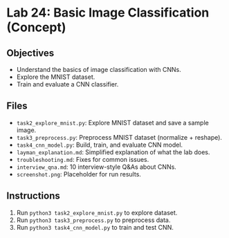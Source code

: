 # Lab 24: Basic Image Classification (Concept)

## Objectives
- Understand the basics of image classification with CNNs.
- Explore the MNIST dataset.
- Train and evaluate a CNN classifier.

## Files
- `task2_explore_mnist.py`: Explore MNIST dataset and save a sample image.
- `task3_preprocess.py`: Preprocess MNIST dataset (normalize + reshape).
- `task4_cnn_model.py`: Build, train, and evaluate CNN model.
- `layman_explanation.md`: Simplified explanation of what the lab does.
- `troubleshooting.md`: Fixes for common issues.
- `interview_qna.md`: 10 interview-style Q&As about CNNs.
- `screenshot.png`: Placeholder for run results.

## Instructions
1. Run `python3 task2_explore_mnist.py` to explore dataset.
2. Run `python3 task3_preprocess.py` to preprocess data.
3. Run `python3 task4_cnn_model.py` to train and test CNN.
